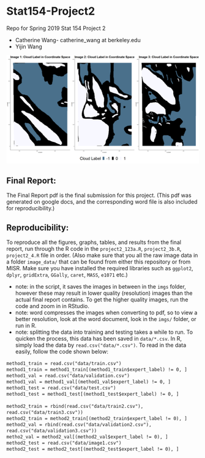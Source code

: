 # Stat154-Project2

Repo for Spring 2019 Stat 154 Project 2
+ Catherine Wang- catherine_wang at berkeley.edu
+ Yijin Wang

![Cloud Image Map](imgs/Fig1b2.png)

## Final Report: 

The Final Report pdf is the final submission for this project. (This pdf was generated on google docs, and the corresponding word file is also included for reproducibility.)

## Reproducibility:
To reproduce all the figures, graphs, tables, and results from the final report, run through the R code in the `project2_123a.R`, `project2_3b.R`, `project2_4.R` file in order. (Also make sure that you all the raw image data in a folder `image_data/` that can be found from either this repository or from MISR. Make sure you have installed the required libraries such as `ggplot2`, `dplyr`, `gridExtra`, `GGally`, `caret`, `MASS`, `e1071` etc.)


+ note: in the script, it saves the images in between in the `imgs` folder, however these may result in lower quality (resolution) images than the actual final report contains. To get the higher quality images, run the code and zoom in in RStudio. 
+ note: word compresses the images when converting to pdf, so to view a better resolution, look at the word document, look in the `imgs/` folder, or run in R. 
+ note: splitting the data into training and testing takes a while to run. To quicken the process, this data has been saved in `data/*.csv`. In R, simply load the data by `read.csv("data/*.csv")`. To read in the data easily, follow the code shown below:

```
method1_train = read.csv("data/train.csv")
method1_train = method1_train[(method1_train$expert_label) != 0, ]
method1_val = read.csv("data/validation.csv")
method1_val = method1_val[(method1_val$expert_label) != 0, ]
method1_test = read.csv("data/test.csv")
method1_test = method1_test[(method1_test$expert_label) != 0, ]

method2_train = rbind(read.csv("data/train2.csv"), read.csv("data/train3.csv"))
method2_train = method2_train[(method2_train$expert_label != 0), ]
method2_val = rbind(read.csv("data/validation2.csv"), read.csv("data/validation3.csv"))
metho2_val = method2_val[(method2_val$expert_label != 0), ]
method2_test = read.csv("data/image1.csv")
method2_test = method2_test[(method2_test$expert_label != 0), ]
```

